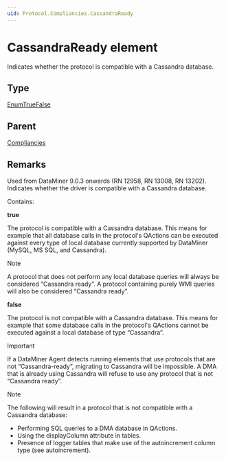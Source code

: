 ```yaml
---
uid: Protocol.Compliancies.CassandraReady
---
```


# CassandraReady element

Indicates whether the protocol is compatible with a Cassandra database.

## Type

[EnumTrueFalse](xref:Protocol-EnumTrueFalse)

## Parent

[Compliancies](xref:Protocol.Compliancies)

## Remarks

Used from DataMiner 9.0.3 onwards (RN 12958, RN 13008, RN 13202). Indicates whether the driver is compatible with a Cassandra database.

Contains:

**true**

The protocol is compatible with a Cassandra database. This means for example that all database calls in the protocol's QActions can be executed against every type of local database currently supported by DataMiner (MySQL, MS SQL, and Cassandra).

> [!NOTE]
> A protocol that does not perform any local database queries will always be considered “Cassandra ready”. A protocol containing purely WMI queries will also be considered “Cassandra ready”.

**false**

The protocol is not compatible with a Cassandra database. This means for example that some database calls in the protocol's QActions cannot be executed against a local database of type “Cassandra”.

> [!IMPORTANT]
> If a DataMiner Agent detects running elements that use protocols that are not “Cassandra-ready”, migrating to Cassandra will be impossible. A DMA that is already using Cassandra will refuse to use any protocol that is not “Cassandra ready”.

> [!NOTE]
>
> The following will result in a protocol that is not compatible with a Cassandra database:
> 
> - Performing SQL queries to a DMA database in QActions.
> - Using the displayColumn attribute in tables.
> - Presence of logger tables that make use of the autoincrement column type (see autoincrement).
